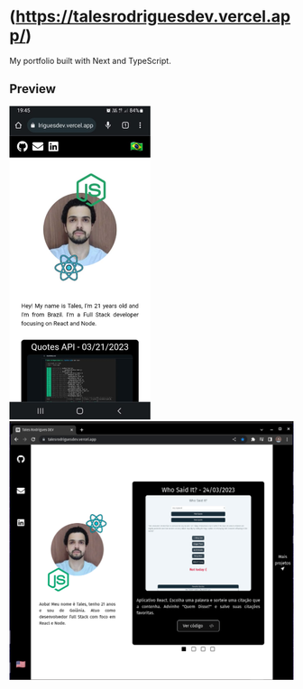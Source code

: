 # (https://talesrodriguesdev.vercel.app/)

My portfolio built with Next and TypeScript.

## Preview

<img src="./images/mobile.jpeg" width=250 /> <img src="./images/desktop.png" width=600 />
